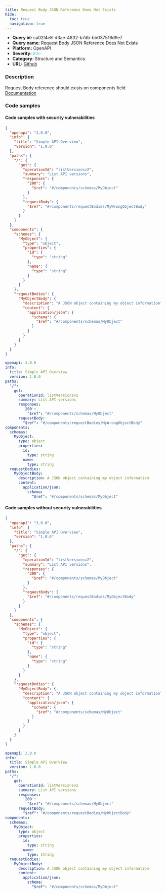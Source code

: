 ```yaml
---
title: Request Body JSON Reference Does Not Exists
hide:
  toc: true
  navigation: true
---
```


<style>
  .highlight .hll {
    background-color: #ff171742;
  }
  .md-content {
    max-width: 1100px;
    margin: 0 auto;
  }
</style>

-   **Query id:** ca02f4e8-d3ae-4832-b7db-bb037516d9e7
-   **Query name:** Request Body JSON Reference Does Not Exists
-   **Platform:** OpenAPI
-   **Severity:** <span style="color:#5bc0de">Info</span>
-   **Category:** Structure and Semantics
-   **URL:** [Github](https://github.com/Checkmarx/kics/tree/master/assets/queries/openAPI/3.0/json_reference_does_not_exists_request_body)

### Description
Request Body reference should exists on components field<br>
[Documentation](https://swagger.io/specification/#components-object)

### Code samples
#### Code samples with security vulnerabilities
```json title="Positive test num. 1 - json file" hl_lines="18"
{
  "openapi": "3.0.0",
  "info": {
    "title": "Simple API Overview",
    "version": "1.0.0"
  },
  "paths": {
    "/": {
      "get": {
        "operationId": "listVersionsv2",
        "summary": "List API versions",
        "responses": {
          "200": {
            "$ref": "#/components/schemas/MyObject"
          }
        },
        "requestBody": {
          "$ref": "#/components/requestBodies/MyWrongObjectBody"
        }
      }
    }
  },
  "components": {
    "schemas": {
      "MyObject": {
        "type": "object",
        "properties": {
          "id": {
            "type": "string"
          },
          "name": {
            "type": "string"
          }
        }
      }
    },
    "requestBodies": {
      "MyObjectBody": {
        "description": "A JSON object containing my object information",
        "content": {
          "application/json": {
            "schema": {
              "$ref": "#/components/schemas/MyObject"
            }
          }
        }
      }
    }
  }
}

```
```yaml title="Positive test num. 2 - yaml file" hl_lines="14"
openapi: 3.0.0
info:
  title: Simple API Overview
  version: 1.0.0
paths:
  "/":
    get:
      operationId: listVersionsv2
      summary: List API versions
      responses:
        '200':
          "$ref": "#/components/schemas/MyObject"
      requestBody:
        "$ref": "#/components/requestBodies/MyWrongObjectBody"
components:
  schemas:
    MyObject:
      type: object
      properties:
        id:
          type: string
        name:
          type: string
  requestBodies:
    MyObjectBody:
      description: A JSON object containing my object information
      content:
        application/json:
          schema:
            "$ref": "#/components/schemas/MyObject"

```


#### Code samples without security vulnerabilities
```json title="Negative test num. 1 - json file"
{
  "openapi": "3.0.0",
  "info": {
    "title": "Simple API Overview",
    "version": "1.0.0"
  },
  "paths": {
    "/": {
      "get": {
        "operationId": "listVersionsv2",
        "summary": "List API versions",
        "responses": {
          "200": {
            "$ref": "#/components/schemas/MyObject"
          }
        },
        "requestBody": {
          "$ref": "#/components/requestBodies/MyObjectBody"
        }
      }
    }
  },
  "components": {
    "schemas": {
      "MyObject": {
        "type": "object",
        "properties": {
          "id": {
            "type": "string"
          },
          "name": {
            "type": "string"
          }
        }
      }
    },
    "requestBodies": {
      "MyObjectBody": {
        "description": "A JSON object containing my object information",
        "content": {
          "application/json": {
            "schema": {
              "$ref": "#/components/schemas/MyObject"
            }
          }
        }
      }
    }
  }
}

```
```yaml title="Negative test num. 2 - yaml file"
openapi: 3.0.0
info:
  title: Simple API Overview
  version: 1.0.0
paths:
  "/":
    get:
      operationId: listVersionsv2
      summary: List API versions
      responses:
        '200':
          "$ref": "#/components/schemas/MyObject"
      requestBody:
        "$ref": "#/components/requestBodies/MyObjectBody"
components:
  schemas:
    MyObject:
      type: object
      properties:
        id:
          type: string
        name:
          type: string
  requestBodies:
    MyObjectBody:
      description: A JSON object containing my object information
      content:
        application/json:
          schema:
            "$ref": "#/components/schemas/MyObject"

```
